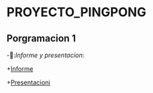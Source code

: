 # PROYECTO_PINGPONG
## Porgramacion 1

-📁:_Informe y presentacion_:

   +[Informe](INFORME_PROYECTO_BIMESTRAL_PING_PONG_C++.pdf)
   
   +[Presentacioni](PROYECTO_BIMESTRAL_PING_PONG_C++.pdf)

